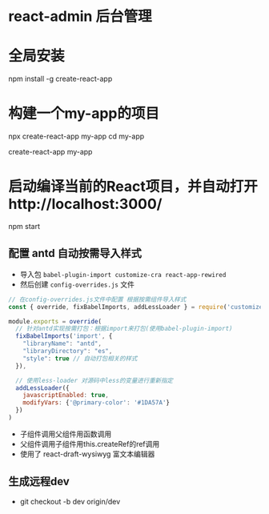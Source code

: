 # react-admin 后台管理
# 全局安装
npm install -g create-react-app
# 构建一个my-app的项目
npx create-react-app my-app
cd my-app


create-react-app my-app
# 启动编译当前的React项目，并自动打开 http://localhost:3000/
npm start

## 配置 antd 自动按需导入样式
- 导入包 `babel-plugin-import customize-cra react-app-rewired`
- 然后创建 `config-overrides.js` 文件
``` javascript
// 在config-overrides.js文件中配置 根据按需组件导入样式
const { override, fixBabelImports, addLessLoader } = require('customize-cra')

module.exports = override(
  // 针对antd实现按需打包：根据import来打包(使用babel-plugin-import)
  fixBabelImports('import', {
    "libraryName": "antd",
    "libraryDirectory": "es",
    "style": true // 自动打包相关的样式
  }),

  // 使用less-loader 对源码中less的变量进行重新指定
  addLessLoader({
    javascriptEnabled: true,
    modifyVars: {'@primary-color': '#1DA57A'}
  })
)
```
- 子组件调用父组件用函数调用
- 父组件调用子组件用this.createRef的ref调用
- 使用了 react-draft-wysiwyg 富文本编辑器

## 生成远程dev
- git checkout -b dev origin/dev
